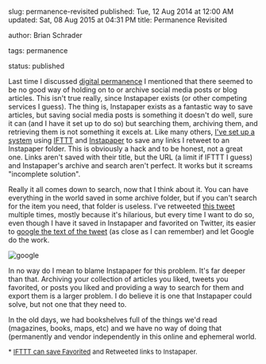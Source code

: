 slug: permanence-revisited
published: Tue, 12 Aug 2014 at 12:00 AM
updated: Sat, 08 Aug 2015 at 04:31 PM
title: Permanence Revisited

author: Brian Schrader

tags: permanence

status: published


Last time I discussed [digital permanence][dp] I mentioned that there seemed to be no good way of holding on to or archive social media posts or blog articles. This isn't true really, since Instapaper exists (or other competing services I guess). The thing is, Instapaper exists as a fantastic way to save articles,  but saving social media posts is something it doesn't do well, sure it can (and I have it set up to do so) but searching them, archiving them, and retrieving them is not something it excels at. Like many others, [I've set up a system](#ifttt) using [IFTTT][ifttt] and [Instapaper][ip] to save any links I retweet to an Instapaper folder. This is obviously a hack and to be honest, not a great one. Links aren't saved with their title, but the URL (a limit if IFTTT I guess) and Instapaper's archive and search aren't perfect. It works but it screams "incomplete solution". 



[dp]: http://brianschrader.com/archive/re:-permanence/

[ifttt]: https://ifttt.com

[ip]: https://www.instapaper.com/



Really it all comes down to search, now that I think about it. You can have everything in the world saved in some archive folder, but if you can't search for the item you need, that folder is useless. I've retweeted [this tweet][gruber] multiple times, mostly because it's hilarious, but every time I want to do so, even though I have it saved in Instapaper and favorited on Twitter, its easier to [google the text of the tweet][googlelink] (as close as I can remember) and let Google do the work.



[gruber]: https://twitter.com/gruber/status/1024766035

![google](http://brianschrader.com/images/blog/gruber_tweet.png)

[googlelink]:[http://brianschrader.com/image/blog/gruber_tweet.png]



In no way do I mean to blame Instapaper for this problem. It's far deeper than that. Archiving your collection of articles you liked, tweets you favorited, or posts you liked and providing a way to search for them and export them is a larger problem. I do believe it is one that Instapaper could solve, but not one that they need to. 



In the old days, we had bookshelves full of the things we'd read (magazines, books, maps, etc) and we have no way of doing that (permanently and vendor independently in this online and ephemeral world. 



<div id='ifttt' style='font-size:small;'>* <a href='https://ifttt.com/recipes/180542-save-links-in-your-favorite-tweets-to-instapaper'>IFTTT can save Favorited</a> and Retweeted links to Instapaper.</div>

